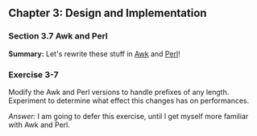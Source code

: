 ## Chapter 3: Design and Implementation

### Section 3.7 Awk and Perl
**Summary:** Let's rewrite these stuff in [Awk](markov.awk) and [Perl](markov.pl)!

### Exercise 3-7
Modify the Awk and Perl versions to handle prefixes of any length.
Experiment to determine what effect this changes has on performances.

*Answer:* I am going to defer this exercise, until I get myself more familiar with Awk and Perl.
